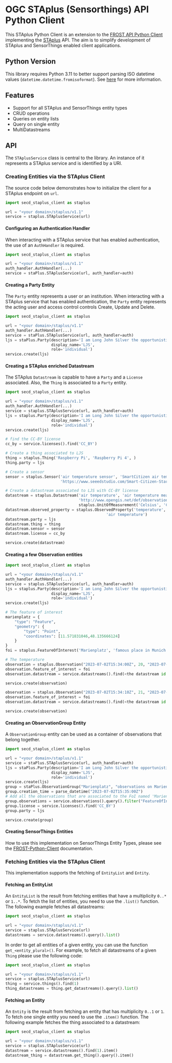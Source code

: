 # OGC STAplus (Sensorthings) API Python Client

This STAplus Python Client is an extension to the [FROST API Python Client](https://github.com/FraunhoferIOSB/FROST-Python-Client) implementing the [STAplus](https://docs.ogc.org/is/22-022r1/22-022r1.html) API. The aim is to simplify development of STAplus and SensorThings enabled client applications.

## Python Version
This library requires Python 3.11 to better support parsing ISO datetime values (`datetime.datetime.fromisoformat`). See [here](https://docs.python.org/3/library/datetime.html#datetime.datetime.fromisoformat) for more information.

## Features
* Support for all STAplus and SensorThings entity types
* CRUD operations
* Queries on entity lists
* Query on single entity
* MultiDatastreams

## API

The `STAplusService` class is central to the library. An instance of it represents a STAplus service and is identified by a URI.


### Creating Entities via the STAplus Client
The source code below demonstrates how to initialize the client for a STAplus endpoint on `url`. 

```python
import secd_staplus_client as staplus

url = "<your domain>/staplus/v1.1"
service = staplus.STAplusService(url)
```

#### Configuring an Authentication Handler
When interacting with a STAplus service that has enabled authentication, the use of an `AuthHandler` is required.

```python
import secd_staplus_client as staplus

url = "<your domain>/staplus/v1.1"
auth_handler.AuthHandler(...)
service = staPlus.STAplusService(url, auth_handler=auth)
```

#### Creating a Party Entity
The `Party` entity represents a user or an institution. When interacting with a STAplus service that has enabled authentication, the `Party` entity represents the acting user and access control controls Create, Update and Delete.
```python
import secd_staplus_client as staplus

url = "<your domain>/staplus/v1.1"
auth_handler.AuthHandler(...)
service = staPlus.STAplusService(url, auth_handler=auth)
ljs = staPlus.Party(description='I am Long John Silver the opportunistic pirate created by Robert Louis Stevenson',
                    display_name='LJS',
                    role='individual')
service.create(ljs)
```

#### Creating a STAplus enriched Datastream
The STAplus `Datastream` is capable to have a `Party` and a `License` associated. Also, the `Thing` is associated to a `Party` entity.
```python
import secd_staplus_client as staplus

url = "<your domain>/staplus/v1.1"
auth_handler.AuthHandler(...)
service = staplus.STAplusService(url, auth_handler=auth)
ljs = staplus.Party(description='I am Long John Silver the opportunistic pirate created by Robert Louis Stevenson',
                    display_name='LJS',
                    role='individual')
service.create(ljs)

# find the CC-BY license
cc_by = service.licenses().find('CC_BY')

# Create a thing associated to LJS
thing = staplus.Thing('Raspberry Pi', 'Raspberry Pi 4', )
thing.party = ljs

# Create a sensor
sensor = staplus.Sensor('air temperature sensor', 'SmartCitizen air temperature sensor', 'test/html', None,
                        'https://www.seeedstudio.com/Smart-Citizen-Starter-Kit-p-2865.html')

# Create a datastream associated to LJS with CC-BY license
datastream = staplus.Datastream('air temperature', 'air temperature measured with the SmartCitizen Kit',
                                'http://www.opengis.net/def/observationType/OGC-OM/2.0/OM_Measurement', 
                                staplus.UnitOfMeasurement('Celsius', 'C', 'https://qudt.org/vocab/unit/DEG_C'))
datastream.observed_property = staplus.ObservedProperty('temperature', 'http://vocabs.lter-europe.net/EnvThes/22035',
                                            'air temperature')
datastream.party = ljs
datastream.thing = thing
datastream.sensor = sensor
datastream.license = cc_by

service.create(datastream)
```

#### Creating a few Observation entities
```python
import secd_staplus_client as staplus

url = "<your domain>/staplus/v1.1"
auth_handler.AuthHandler(...)
service = staplus.STAplusService(url, auth_handler=auth)
ljs = staplus.Party(description='I am Long John Silver the opportunistic pirate created by Robert Louis Stevenson',
                    display_name='LJS',
                    role='individual')
service.create(ljs)

# The feature of interest
marienplatz = {
    "type": "Feature",
    "geometry": {
        "type": "Point",
        "coordinates": [11.571831046,48.135666124]
    }
}
foi = staplus.FeatureOfInterest('Marienplatz', 'famous place in Munich', 'application/vnd.geo+json', marienplatz)

# The temperature
observation = staplus.Observation("2023-07-02T15:34:00Z", 20, "2023-07-02T15:34:00Z")
observation.feature_of_interest = foi
observation.datastream = service.datastreams().find(<the datastream id created previously>)

service.create(observation)

observation = staplus.Observation("2023-07-02T15:34:10Z", 21, "2023-07-02T15:34:10Z")
observation.feature_of_interest = foi
observation.datastream = service.datastreams().find(<the datastream id created previously>)

service.create(observation)
```

#### Creating an ObservationGroup Entity
A `ObservationGroup` entity can be used as a container of observations that belong together.

```python
import secd_staplus_client as staplus

url = "<your domain>/staplus/v1.1"
service = staPlus.STAplusService(url, auth_handler=auth)
ljs = staPlus.Party(description='I am Long John Silver the opportunistic pirate created by Robert Louis Stevenson',
                    display_name='LJS',
                    role='individual')
service.create(ljs)
group = staPlus.ObservationGroup("Marienplatz", "observations on Marienplatz", "none", "")
group.creation_time = parse_datetime("2023-07-02T15:35:00Z")
# Add all the observations that are associated to the FoI named 'Marienplatz'
group.observations = service.observations().query().filter("FeatureOfInterest/name eq 'Marienplatz'").list()
group.license = service.licenses().find('CC_BY')
group.party = ljs

service.create(group)
```

#### Creating SensorThings Entities
How to use this implementation on SensorThings Entity Types, please see the [FROST-Python-Client](https://github.com/securedimensions/STAplus-Python-Client) documentation.

### Fetching Entities via the STAplus Client
This implementation supports the fetching of `EntityList` and `Entity`.

#### Fetching an EntityList
An `EntityList` is the result from fetching entities that have a multiplicity `0..*` or `1..*`. To fetch the list of entities, you need to use the `.list()` function. The following example fetches all datastreams:

```python
import secd_staplus_client as staplus

url = "<your domain>/staplus/v1.1"
service = staplus.STAplusService(url)
datastreams = service.datastreams().query().list()
```

In order to get all entities of a given entity, you can use the function `get_<entity_plural>()`. For example, to fetch all datastreams of a given `Thing` please use the following code: 

```python
import secd_staplus_client as staplus

url = "<your domain>/staplus/v1.1"
service = staplus.STAplusService(url)
thing = service.things().find(1)
thing_datastreams = thing.get_datastreams().query().list()
```

#### Fetching an Entity
An `Entity` is the result from fetching an entity that has multiplicity `0..1` or `1`. To fetch one single entity you need to use the `.item()` function. The following example fetches the thing associated to a datastream:

```python
import secd_staplus_client as staplus

url = "<your domain>/staplus/v1.1"
service = staplus.STAplusService(url)
datastream = service.datastreams().find(1).item()
datastream_thing = datastream.get_thing().query().item()
```
